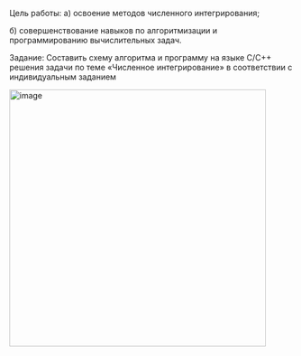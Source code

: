 Цель работы:
а) освоение методов численного интегрирования;

б) совершенствование навыков по алгоритмизации и программированию вычислительных задач.

 

Задание:
Составить схему алгоритма и программу на языке C/C++ решения задачи по теме «Численное интегрирование» в соответствии с индивидуальным заданием



<img width="455" alt="image" src="https://github.com/user-attachments/assets/b8e6b1b7-f49d-45be-ae5c-ac175b461793">

